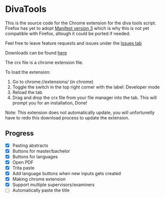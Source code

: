 # DivaTools

This is the source code for the Chrome extension for the diva tools script.
Firefox has yet to adopt [Manifest version 3](https://developer.chrome.com/docs/extensions/mv3/intro/) which is why this is not yet compatible with Firefox, altough it could be ported if needed.

Feel free to leave feature requests and issues under the [Issues tab](https://github.com/BaltzarL/DivaTools/issues)

Downloads can be found [here](https://github.com/BaltzarL/DivaTools/releases)

The crx file is a chrome extension file.

To load the extension:
1. Go to chrome://extensions/ (in chrome)
2. Toggle the switch in the top right corner with the label: Developer mode
3. Reload the tab
4. Drag and drop the crx file from your file manager into the tab. This will prompt you for an installation,
Done!

Note: This extension does not automatically update, you will unfortunetly have to redo this download process to update the extension.

## Progress
- [x] Pasting abstracts
- [x] Buttons for master/bachelor
- [x] Buttons for languages
- [x] Open PDF 
- [x] Trita paste 
- [x] Add language buttons when new inputs gets created
- [x] Making chrome extension
- [x] Support multiple supervisors/examiners
- [ ] Automatically paste the title
